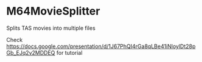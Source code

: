 # M64MovieSplitter
Splits TAS movies into multiple files

Check https://docs.google.com/presentation/d/1J67PhQI4rGa8qLBe41iNloylDt28pGb_EJq2v2MDDEQ for tutorial
